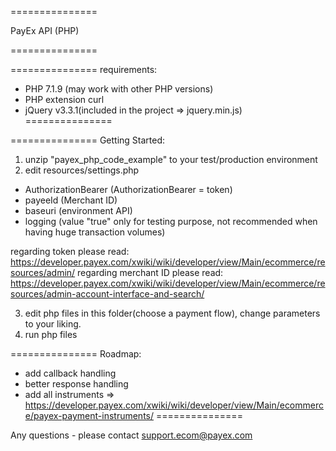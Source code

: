 ===============

PayEx API (PHP)

===============

===============
requirements:
* PHP 7.1.9
(may work with other PHP versions)
* PHP extension curl
* jQuery v3.3.1(included in the project => jquery.min.js)
===============

===============
Getting Started:
1. unzip "payex_php_code_example" to your test/production environment
2. edit resources/settings.php
 - AuthorizationBearer (AuthorizationBearer = token)
 - payeeId (Merchant ID)
 - baseuri (environment API)
 - logging (value "true" only for testing purpose, not recommended when having huge transaction volumes)

regarding token please read: https://developer.payex.com/xwiki/wiki/developer/view/Main/ecommerce/resources/admin/
regarding merchant ID please read: https://developer.payex.com/xwiki/wiki/developer/view/Main/ecommerce/resources/admin-account-interface-and-search/

3. edit php files in this folder(choose a payment flow), change parameters to your liking.
4. run php files

===============
Roadmap:
* add callback handling
* better response handling
* add all instruments => https://developer.payex.com/xwiki/wiki/developer/view/Main/ecommerce/payex-payment-instruments/
===============

Any questions - please contact support.ecom@payex.com
